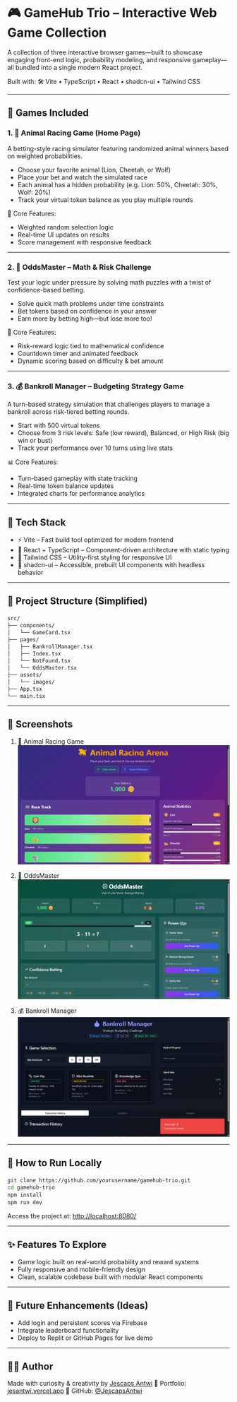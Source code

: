 # 🎮 GameHub Trio – Interactive Web Game Collection

A collection of three interactive browser games—built to showcase engaging front-end logic, probability modeling, and responsive gameplay—all bundled into a single modern React project.

Built with:
🛠️ Vite • TypeScript • React • shadcn-ui • Tailwind CSS

---

## 🧩 Games Included

### 1. 🐆 Animal Racing Game (Home Page)

A betting-style racing simulator featuring randomized animal winners based on weighted probabilities.

- Choose your favorite animal (Lion, Cheetah, or Wolf)
- Place your bet and watch the simulated race
- Each animal has a hidden probability (e.g. Lion: 50%, Cheetah: 30%, Wolf: 20%)
- Track your virtual token balance as you play multiple rounds

🧠 Core Features:

- Weighted random selection logic
- Real-time UI updates on results
- Score management with responsive feedback

---

### 2. 🧠 OddsMaster – Math & Risk Challenge

Test your logic under pressure by solving math puzzles with a twist of confidence-based betting.

- Solve quick math problems under time constraints
- Bet tokens based on confidence in your answer
- Earn more by betting high—but lose more too!

🧠 Core Features:

- Risk-reward logic tied to mathematical confidence
- Countdown timer and animated feedback
- Dynamic scoring based on difficulty & bet amount

---

### 3. 💰 Bankroll Manager – Budgeting Strategy Game

A turn-based strategy simulation that challenges players to manage a bankroll across risk-tiered betting rounds.

- Start with 500 virtual tokens
- Choose from 3 risk levels: Safe (low reward), Balanced, or High Risk (big win or bust)
- Track your performance over 10 turns using live stats

📊 Core Features:

- Turn-based gameplay with state tracking
- Real-time token balance updates
- Integrated charts for performance analytics

---

## 🚀 Tech Stack

- ⚡ Vite – Fast build tool optimized for modern frontend
- 💬 React + TypeScript – Component-driven architecture with static typing
- 🎨 Tailwind CSS – Utility-first styling for responsive UI
- 🌿 shadcn-ui – Accessible, prebuilt UI components with headless behavior

---

## 📁 Project Structure (Simplified)

```
src/
├── components/
│   └── GameCard.tsx
├── pages/
│   ├── BankrollManager.tsx
│   ├── Index.tsx
│   └── NotFound.tsx
│   └── OddsMaster.tsx
├── assets/
│   └── images/
├── App.tsx
└── main.tsx
```

---

## 📸 Screenshots

1. 🦁 Animal Racing Game  
   ![Animal Racing Game](src/assets/images/animal-racing.png)

2. 🧠 OddsMaster  
   ![OddsMaster](src/assets/images/odds-master.png)

3. 💰 Bankroll Manager  
   ![Bankroll Manager](src/assets/images/bankroll-manager.png)

---

## 🧪 How to Run Locally

```bash
git clone https://github.com/yourusername/gamehub-trio.git
cd gamehub-trio
npm install
npm run dev
```

Access the project at: [http://localhost:8080/](http://localhost:8080/)

---

## ✨ Features To Explore

- Game logic built on real-world probability and reward systems
- Fully responsive and mobile-friendly design
- Clean, scalable codebase built with modular React components

---

## 📌 Future Enhancements (Ideas)

- Add login and persistent scores via Firebase
- Integrate leaderboard functionality
- Deploy to Replit or GitHub Pages for live demo

---

## 🧑‍💻 Author

Made with curiosity & creativity by [Jescaps Antwi](https://www.linkedin.com/in/jescapsantwi/)
🔗 Portfolio: [jesantwi.vercel.app](https://jesantwi.vercel.app)
🔗 GitHub: [@JescapsAntwi](https://github.com/JescapsAntwi)
